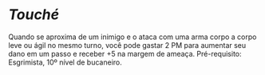 # *Touché*

Quando se aproxima de um inimigo e o ataca com uma arma corpo a corpo leve ou ágil no mesmo turno, você pode gastar 2 PM para aumentar seu dano em um passo e receber +5 na margem de ameaça. Pré-requisito: Esgrimista, 10º nível de bucaneiro.